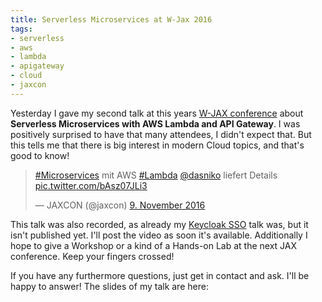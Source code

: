 ```yaml
---
title: Serverless Microservices at W-Jax 2016
tags:
- serverless
- aws
- lambda
- apigateway
- cloud
- jaxcon
---
```


Yesterday I gave my second talk at this years [W-JAX conference](http://jax.de) about **Serverless Microservices with AWS Lambda and API Gateway**.
I was positively surprised to have that many attendees, I didn't expect that. But this tells me that there is big interest in modern Cloud topics, and that's good to know!

<blockquote class="twitter-tweet" data-lang="de"><p lang="en" dir="ltr"><a href="https://twitter.com/hashtag/Microservices?src=hash">#Microservices</a> mit AWS <a href="https://twitter.com/hashtag/Lambda?src=hash">#Lambda</a> <a href="https://twitter.com/dasniko">@dasniko</a> liefert Details <a href="https://t.co/bAsz07JLi3">pic.twitter.com/bAsz07JLi3</a></p>&mdash; JAXCON (@jaxcon) <a href="https://twitter.com/jaxcon/status/796385078599446529">9. November 2016</a></blockquote>

This talk was also recorded, as already my [Keycloak SSO](http://www.n-k.de/2016/11/sso-with-keycloak-at-jaxcon-video.html) talk was, but it isn't published yet. I'll post the video as soon it's available.
Additionally I hope to give a Workshop or a kind of a Hands-on Lab at the next JAX conference. Keep your fingers crossed!

If you have any furthermore questions, just get in contact and ask. I'll be happy to answer! The slides of my talk are here:

<script async class="speakerdeck-embed" data-id="aea9b77fc1dd4fbaa4cb5ca6858e568d" data-ratio="1.37081659973226" src="//speakerdeck.com/assets/embed.js"></script>

